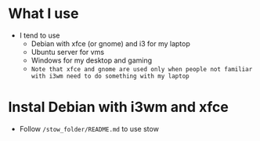 # What I use

- I tend to use
    - Debian with xfce (or gnome) and i3 for my laptop
    - Ubuntu server for vms
    - Windows for my desktop and gaming
	- `Note that xfce and gnome are used only when people not familiar with i3wm need to do something with my laptop` 

# Instal Debian with i3wm and xfce

- Follow `/stow_folder/README.md` to use stow

